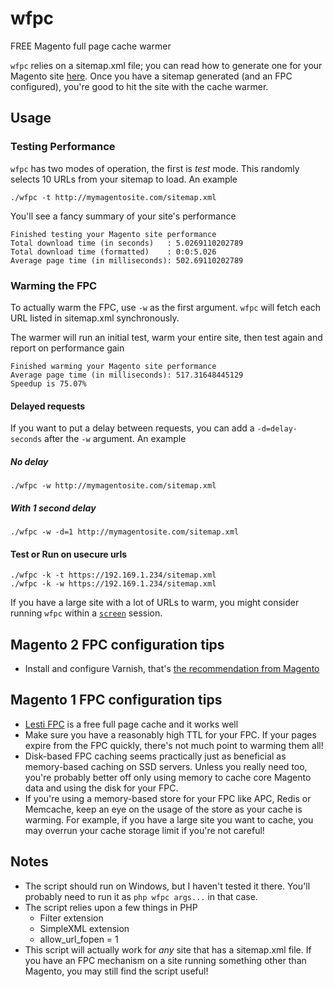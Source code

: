 # wfpc

FREE Magento full page cache warmer

`wfpc` relies on a sitemap.xml file; you can read how to generate one for your Magento site  [here](http://alanstorm.com/generating_google_sitemaps_in_magento). Once you have a sitemap generated (and an FPC configured), you're good to hit the site with the cache warmer.

## Usage
### Testing Performance
`wfpc` has two modes of operation, the first is *test* mode. This randomly selects 10 URLs from your sitemap to load. An example
```
./wfpc -t http://mymagentosite.com/sitemap.xml
```
You'll see a fancy summary of your site's performance
```shell
Finished testing your Magento site performance
Total download time (in seconds)   : 5.0269110202789
Total download time (formatted)    : 0:0:5.026
Average page time (in milliseconds): 502.69110202789
```

### Warming the FPC
To actually warm the FPC, use `-w` as the first argument. `wfpc` will fetch each URL listed in sitemap.xml synchronously.

The warmer will run an initial test, warm your entire site, then test again and report on performance gain

```shell
Finished warming your Magento site performance
Average page time (in milliseconds): 517.31648445129
Speedup is 75.07%
```

#### Delayed requests
If you want to put a delay between requests, you can add a `-d=delay-seconds` after the `-w` argument. An example

##### No delay
```
./wfpc -w http://mymagentosite.com/sitemap.xml
```
##### With 1 second delay
```
./wfpc -w -d=1 http://mymagentosite.com/sitemap.xml
```
#### Test or Run on usecure urls
```
./wfpc -k -t https://192.169.1.234/sitemap.xml
./wfpc -k -w https://192.169.1.234/sitemap.xml
```
If you have a large site with a lot of URLs to warm, you might consider running `wfpc` within a [`screen`](http://www.gnu.org/software/screen/manual/screen.html) session.

## Magento 2 FPC configuration tips
 * Install and configure Varnish, that's [the recommendation from Magento](http://devdocs.magento.com/guides/v2.0/config-guide/varnish/config-varnish.html)

## Magento 1 FPC configuration tips
 * [Lesti FPC](https://gordonlesti.com/projects/lestifpc/) is a free full page cache and it works well
 * Make sure you have a reasonably high TTL for your FPC. If your pages expire from the FPC quickly, there's not much point to warming them all!
 * Disk-based FPC caching seems practically just as beneficial as memory-based caching on SSD servers. Unless you really need too, you're probably better off only using memory to cache core Magento data and using the disk for your FPC.
 * If you're using a memory-based store for your FPC like APC, Redis or Memcache, keep an eye on the usage of the store as your cache is warming. For example, if you have a large site you want to cache, you may overrun your cache storage limit if you're not careful!

## Notes
* The script should run on Windows, but I haven't tested it there. You'll probably need to run it as `php wfpc args...` in that case.
* The script relies upon a few things in PHP
  - Filter extension
  - SimpleXML extension
  - allow_url_fopen = 1
* This script will actually work for *any* site that has a sitemap.xml file. If you have an FPC mechanism on a site running something other than Magento, you may still find the script useful!
